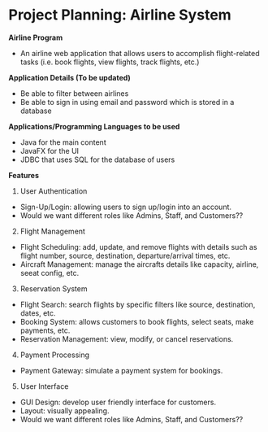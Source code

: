 # Project Planning: Airline System

**Airline Program**

- An airline web application that allows users to accomplish flight-related tasks (i.e. book flights, view flights, track flights, etc.)

**Application Details (To be updated)**
- Be able to filter between airlines
- Be able to sign in using email and password which is stored in a database

**Applications/Programming Languages to be used**
- Java for the main content
- JavaFX for the UI
- JDBC that uses SQL for the database of users

**Features**
1. User Authentication
- Sign-Up/Login: allowing users to sign up/login into an account.
- Would we want different roles like Admins, Staff, and Customers??

2. Flight Management
- Flight Scheduling: add, update, and remove flights with details such as flight number, source, destination,
departure/arrival times, etc.
- Aircraft Management: manage the aircrafts details like capacity, airline, seeat config, etc.

3. Reservation System
- Flight Search: search flights by specific filters like source, destination, dates, etc.
- Booking System: allows customers to book flights, select seats, make payments, etc.
- Reservation Management: view, modify, or cancel reservations.

4. Payment Processing
- Payment Gateway: simulate a payment system for bookings.

5. User Interface
- GUI Design: develop user friendly interface for customers.
- Layout: visually appealing.
- Would we want different roles like Admins, Staff, and Customers??
